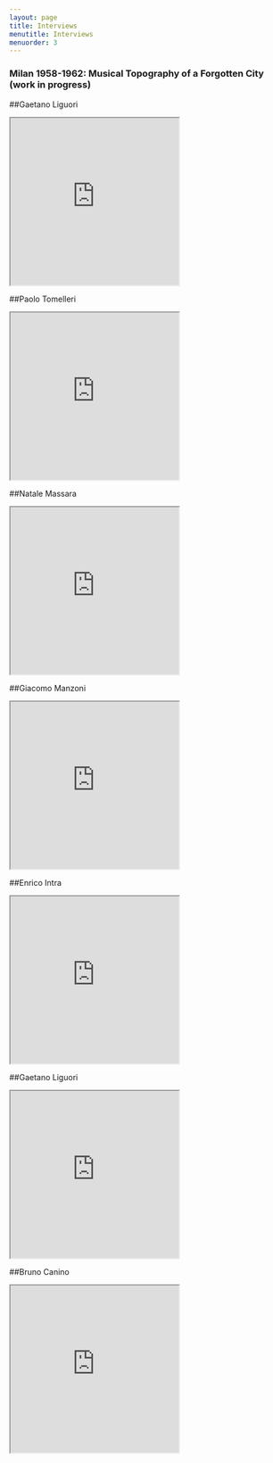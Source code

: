 ```yaml
---
layout: page
title: Interviews
menutitle: Interviews
menuorder: 3
---
```


### Milan 1958-1962: Musical Topography of a Forgotten City (work in progress)


##Gaetano Liguori


<iframe src="https://www.youtube.com/embed/-lzNykhh_PU" width="60%" height="300"></iframe>


##Paolo Tomelleri


<iframe src="https://www.youtube.com/embed/bBXRV2kQsI4" width="60%" height="300"></iframe>


##Natale Massara


<iframe src="https://www.youtube.com/watch?v=VsBMWWNWyow" width="60%" height="300"></iframe>


##Giacomo Manzoni


<iframe src="https://www.youtube.com/embed/08PDtNigUvI" width="60%" height="300"></iframe>


##Enrico Intra


<iframe src="https://www.youtube.com/embed/BOB1lLGVd0A" width="60%" height="300"></iframe>


##Gaetano Liguori


<iframe src="https://www.youtube.com/embed/-lzNykhh_PU" width="60%" height="300"></iframe>


##Bruno Canino


<iframe src="https://www.youtube.com/embed/NsAHcXIyqyk" width="60%" height="300"></iframe>
